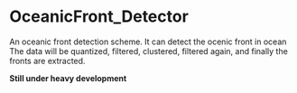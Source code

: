 <!--
 * @Descripttion: 
 * @version: 
 * @Author: Roing
 * @Date: 2020-06-15 19:37:28
 * @LastEditors: Roing
 * @LastEditTime: 2020-06-15 19:43:00
--> 
# OceanicFront_Detector
An oceanic front detection scheme.
It can detect the ocenic front in ocean
The data will be quantized, filtered, clustered, filtered again, and finally the fronts are extracted.

**Still under heavy development**

